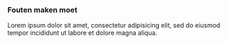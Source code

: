 ### Fouten maken moet

Lorem ipsum dolor sit amet, consectetur adipisicing elit, sed do eiusmod tempor incididunt ut labore et dolore magna aliqua.
